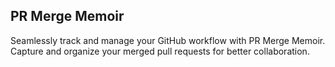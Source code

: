 ## PR Merge Memoir
Seamlessly track and manage your GitHub workflow with PR Merge Memoir. Capture and organize your merged pull requests for better collaboration.

